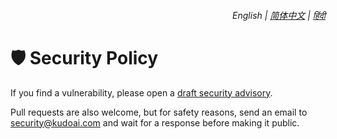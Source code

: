 <div align="right">
    <h6>
        <picture>
            <source type="image/svg+xml" media="(prefers-color-scheme: dark)" srcset="https://raw.githubusercontent.com/KudoAI/chatgpt.js/main/media/images/icons/earth-americas-white-icon32.svg">
            <img height=14 src="https://raw.githubusercontent.com/KudoAI/chatgpt.js/main/media/images/icons/earth-americas-icon32.svg">
        </picture>
        &nbsp;English |
        <a href="https://github.com/KudoAI/bravegpt/blob/main/docs/zh-cn/SECURITY.md">简体中文</a> |
        <a href="https://github.com/KudoAI/bravegpt/blob/main/docs/hi/SECURITY.md">हिंदी</a>
    </h6>
</div>

# 🛡️ Security Policy

If you find a vulnerability, please open a [draft security advisory](https://github.bravegpt.com/security/advisories/new).

Pull requests are also welcome, but for safety reasons, send an email to <security@kudoai.com> and wait for a response before making it public.
